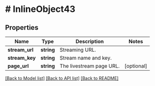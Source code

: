 # # InlineObject43

## Properties

Name | Type | Description | Notes
------------ | ------------- | ------------- | -------------
**stream_url** | **string** | Streaming URL. | 
**stream_key** | **string** | Stream name and key. | 
**page_url** | **string** | The livestream page URL. | [optional] 

[[Back to Model list]](../../README.md#documentation-for-models) [[Back to API list]](../../README.md#documentation-for-api-endpoints) [[Back to README]](../../README.md)


